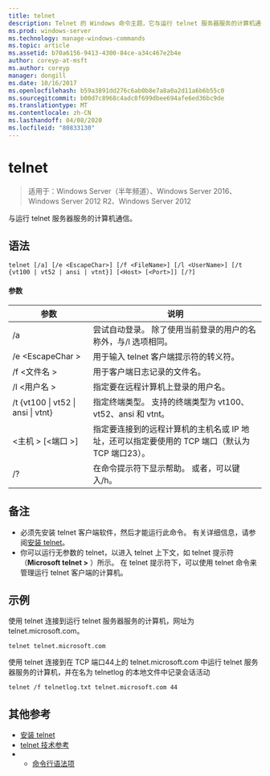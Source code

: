 ```yaml
---
title: telnet
description: Telnet 的 Windows 命令主题，它与运行 telnet 服务器服务的计算机通信。
ms.prod: windows-server
ms.technology: manage-windows-commands
ms.topic: article
ms.assetid: b70a6156-9413-4300-84ce-a34c467e2b4e
author: coreyp-at-msft
ms.author: coreyp
manager: dongill
ms.date: 10/16/2017
ms.openlocfilehash: b59a3891dd276c6ab0b8e7a8a0a2d11a6b6b55c0
ms.sourcegitcommit: b00d7c8968c4adc8f699dbee694afe6ed36bc9de
ms.translationtype: MT
ms.contentlocale: zh-CN
ms.lasthandoff: 04/08/2020
ms.locfileid: "80833130"
---
```

# <a name="telnet"></a>telnet

>适用于：Windows Server（半年频道）、Windows Server 2016、Windows Server 2012 R2、Windows Server 2012

与运行 telnet 服务器服务的计算机通信。
 
## <a name="syntax"></a>语法
```
telnet [/a] [/e <EscapeChar>] [/f <FileName>] [/l <UserName>] [/t {vt100 | vt52 | ansi | vtnt}] [<Host> [<Port>]] [/?]
```
#### <a name="parameters"></a>参数
|参数|说明|
|-------|--------|
|/a|尝试自动登录。 除了使用当前登录的用户的名称外，与/l 选项相同。|
|/e \<EscapeChar >|用于输入 telnet 客户端提示符的转义符。|
|/f \<文件名 >|用于客户端日志记录的文件名。|
|/l \<用户名 >|指定要在远程计算机上登录的用户名。|
|/t {vt100 &#124; vt52 &#124; ansi &#124; vtnt}|指定终端类型。 支持的终端类型为 vt100、vt52、ansi 和 vtnt。|
|\<主机 > [\<端口 >]|指定要连接到的远程计算机的主机名或 IP 地址，还可以指定要使用的 TCP 端口（默认为 TCP 端口23）。|
|/?|在命令提示符下显示帮助。 或者，可以键入/h。|

## <a name="remarks"></a>备注
-   必须先安装 telnet 客户端软件，然后才能运行此命令。 有关详细信息，请参阅[安装 telnet](https://technet.microsoft.com/library/cc754293(v=ws.10).aspx)。
-   你可以运行无参数的 telnet，以进入 telnet 上下文，如 telnet 提示符（**Microsoft telnet >** ）所示。 在 telnet 提示符下，可以使用 telnet 命令来管理运行 telnet 客户端的计算机。

## <a name="examples"></a><a name=BKMK_Examples></a>示例
使用 telnet 连接到运行 telnet 服务器服务的计算机，网址为 telnet.microsoft.com。
```
telnet telnet.microsoft.com
```
使用 telnet 连接到在 TCP 端口44上的 telnet.microsoft.com 中运行 telnet 服务器服务的计算机，并在名为 telnetlog 的本地文件中记录会话活动
```
telnet /f telnetlog.txt telnet.microsoft.com 44
```

## <a name="additional-references"></a>其他参考
-   [安装 telnet](https://technet.microsoft.com/library/cc754293(v=ws.10).aspx)
-   [telnet 技术参考](https://technet.microsoft.com/library/cc754987(v=ws.10).aspx)
-   - [命令行语法项](command-line-syntax-key.md)
